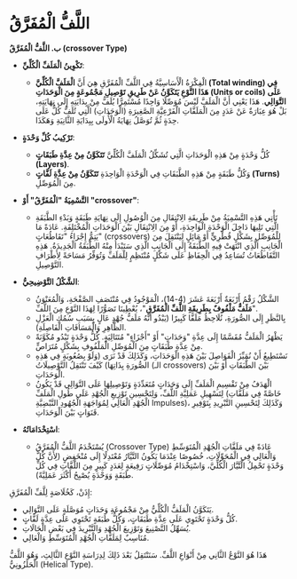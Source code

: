 # اللَّفُّ الْمُفَرَّقُ

**ب. اللَّفُّ الْمُفَرَّقُ (crossover Type)**

*   **تَكْوِينُ الْمَلَفِّ الْكُلِّيِّ**:
    *   الْفِكْرَةُ الْأَسَاسِيَّةُ فِي اللَّفِّ الْمُفَرَّقِ هِيَ أَنَّ **الْمَلَفَّ الْكُلِّيَّ (Total winding) فِي هَذَا النَّوْعِ يَتَكَوَّنُ عَنْ طَرِيقِ تَوْصِيلِ مَجْمُوعَةٍ مِنَ الْوَحَدَاتِ (Units or coils) عَلَى التَّوَالِي**. هَذَا يَعْنِي أَنَّ الْمَلَفَّ لَيْسَ مُوَصِّلًا وَاحِدًا مُسْتَمِرًّا يُلَفُّ مِنْ بِدَايَتِهِ إِلَى نِهَايَتِهِ، بَلْ هُوَ عِبَارَةٌ عَنْ عَدَدٍ مِنَ الْمَلَفَّاتِ الْفَرْعِيَّةِ الصَّغِيرَةِ (الْوَحَدَاتِ) الَّتِي تُلَفُّ كُلٌّ عَلَى حِدَةٍ ثُمَّ تُوَصَّلُ نِهَايَةُ الْأُولَى بِبِدَايَةِ الثَّانِيَةِ وَهَكَذَا.

*   **تَرْكِيبُ كُلِّ وَحْدَةٍ**:
    *   كُلُّ وَحْدَةٍ مِنْ هَذِهِ الْوَحَدَاتِ الَّتِي تُشَكِّلُ الْمَلَفَّ الْكُلِّيَّ **تَتَكَوَّنُ مِنْ عِدَّةِ طَبَقَاتٍ (Layers)**.
    *   وَكُلُّ طَبَقَةٍ مِنْ هَذِهِ الطَّبَقَاتِ فِي الْوَحْدَةِ الْوَاحِدَةِ **تَتَكَوَّنُ مِنْ عِدَّةِ لَفَّاتٍ (Turns)** مِنَ الْمُوَصِّلِ.

*   **التَّسْمِيَةُ "الْمُفَرَّقُ" أَوْ "crossover"**:
    *   تَأْتِي هَذِهِ التَّسْمِيَةُ مِنْ طَرِيقَةِ الِانْتِقَالِ مِنَ الْوُصُولِ إِلَى نِهَايَةِ طَبَقَةٍ وَبَدْءِ الطَّبَقَةِ الَّتِي تَلِيهَا دَاخِلَ الْوَحْدَةِ الْوَاحِدَةِ، أَوْ مِنَ الِانْتِقَالِ بَيْنَ الْوَحَدَاتِ الْمُخْتَلِفَةِ. عَادَةً مَا يَتِمُّ إِجْرَاءُ "تَقَاطُعَاتٍ" (crossovers) لِلْمُوَصِّلِ بِشَكْلٍ قُطْرِيٍّ أَوْ مَائِلٍ لِيَنْتَقِلَ مِنَ الْجَانِبِ الَّذِي انْتَهَتْ فِيهِ الطَّبَقَةُ إِلَى الْجَانِبِ الَّذِي سَتَبْدَأُ مِنْهُ الطَّبَقَةُ الْجَدِيدَةُ. هَذِهِ التَّقَاطُعَاتُ تُسَاعِدُ فِي الْحِفَاظِ عَلَى شَكْلٍ مُنْتَظِمٍ لِلْمَلَفِّ وَتُوَفِّرُ مَسَاحَةً لِأَطْرَافِ التَّوْصِيلِ.

*   **الشَّكْلُ التَّوْضِيحِيُّ**:
    *   الشَّكْلُ رَقْمُ أَرْبَعَةٌ  أَرْبَعَةَ عَشَرَ (4-14)، الْمَوْجُودُ فِي مُنْتَصَفِ الصَّفْحَةِ، وَالْمُعَنْوَنُ "**مَلَفٌّ مَلْفُوفٌ بِطَرِيقَةِ اللَّفِّ الْمُفَرَّقِ**"، يُعْطِينَا تَصَوُّرًا لِهَذَا النَّوْعِ مِنَ اللَّفِّ.
    *   بِالنَّظَرِ إِلَى الصُّورَةِ، نُلَاحِظُ مَلَفًّا كَبِيرًا (يَبْدُو أَنَّهُ مَلَفُّ جُهْدٍ عَالٍ بِسَبَبِ سُمُكِ الْعَزْلِ الظَّاهِرِ وَالْمَسَافَاتِ الْفَاصِلَةِ).
    *   يَظْهَرُ الْمَلَفُّ مُقَسَّمًا إِلَى عِدَّةِ "وَحَدَاتٍ" أَوْ "أَجْزَاءٍ" مُتَتَالِيَةٍ. كُلُّ وَحْدَةٍ تَبْدُو مُكَوَّنَةً مِنْ عِدَّةِ طَبَقَاتٍ مِنَ الْمُوَصِّلِ الْمَلْفُوفِ بِشَكْلٍ مُتَرَاصٍّ.
    *   نَسْتَطِيعُ أَنْ نُمَيِّزَ الْفَوَاصِلَ بَيْنَ هَذِهِ الْوَحَدَاتِ، وَكَذَلِكَ قَدْ نَرَى (وَلَوْ بِصُعُوبَةٍ فِي هَذِهِ الصُّورَةِ بِذَاتِهَا) كَيْفَ تَنْتَقِلُ التَّوْصِيلَاتُ (الـ crossovers) بَيْنَ الطَّبَقَاتِ أَوْ بَيْنَ الْوَحَدَاتِ.
    *   الْهَدَفُ مِنْ تَقْسِيمِ الْمَلَفِّ إِلَى وَحَدَاتٍ مُتَعَدِّدَةٍ وَتَوْصِيلِهَا عَلَى التَّوَالِي قَدْ يَكُونُ لِتَسْهِيلِ عَمَلِيَّةِ اللَّفِّ، وَلِتَحْسِينِ تَوْزِيعِ الْجُهْدِ عَلَى طُولِ الْمَلَفِّ (خَاصَّةً فِي مَلَفَّاتِ الْجُهْدِ الْعَالِي لِمُوَاجَهَةِ الْجُهُودِ النَّبْضِيَّةِ Impulses)، وَكَذَلِكَ لِتَحْسِينِ التَّبْرِيدِ بِتَوْفِيرِ قَنَوَاتٍ بَيْنَ الْوَحَدَاتِ.

*   **اسْتِخْدَامَاتُهُ**:
    *   يُسْتَخْدَمُ اللَّفُّ الْمُفَرَّقُ (Crossover Type) عَادَةً فِي مَلَفَّاتِ الْجُهْدِ الْمُتَوَسِّطِ وَالْعَالِي فِي الْمُحَوِّلَاتِ، خُصُوصًا عِنْدَمَا يَكُونُ التَّيَّارُ مُعْتَدِلًا إِلَى مُنْخَفِضٍ (لِأَنَّ كُلَّ وَحْدَةٍ تَحْمِلُ الْتَّيَّارَ الْكُلِّيَّ، وَاسْتِخْدَامُ مُوَصِّلَاتٍ رَفِيعَةٍ لِعَدَدٍ كَبِيرٍ مِنَ اللَّفَّاتِ فِي كُلِّ طَبَقَةٍ وَوَحْدَةٍ يُصْبِحُ أَكْثَرَ عَمَلِيَّةً).

إِذَنْ، كَخُلَاصَةٍ لِلَّفِّ الْمُفَرَّقِ:
*   يَتَكَوَّنُ الْمَلَفُّ الْكُلِّيُّ مِنْ مَجْمُوعَةِ وَحَدَاتٍ مُوَصَّلَةٍ عَلَى التَّوَالِي.
*   كُلُّ وَحْدَةٍ تَحْتَوِي عَلَى عِدَّةِ طَبَقَاتٍ، وَكُلُّ طَبَقَةٍ تَحْتَوِي عَلَى عِدَّةِ لَفَّاتٍ.
*   يُسَهِّلُ التَّصْنِيعَ وَتَوْزِيعَ الْجُهْدِ وَالتَّبْرِيدَ فِي بَعْضِ الْحَالَاتِ.
*   مُنَاسِبٌ لِمَلَفَّاتِ الْجُهْدِ الْمُتَوَسِّطِ وَالْعَالِي.

هَذَا هُوَ النَّوْعُ الثَّانِي مِنْ أَنْوَاعِ اللَّفِّ. سَنَنْتَقِلُ بَعْدَ ذَلِكَ لِدِرَاسَةِ النَّوْعِ الثَّالِثِ، وَهُوَ اللَّفُّ الْحَلَزُونِيُّ (Helical Type).